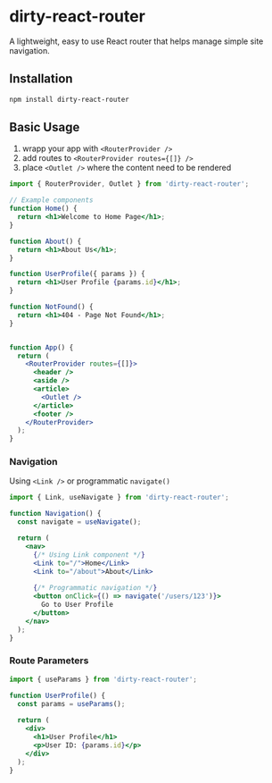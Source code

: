 # dirty-react-router

A lightweight, easy to use React router that helps manage simple site navigation.

## Installation

```bash
npm install dirty-react-router
```

## Basic Usage

1. wrapp your app with `<RouterProvider />`
2. add routes to `<RouterProvider routes={[]} />`
3. place `<Outlet />` where the content need to be rendered

```jsx
import { RouterProvider, Outlet } from 'dirty-react-router';

// Example components
function Home() {
  return <h1>Welcome to Home Page</h1>;
}

function About() {
  return <h1>About Us</h1>;
}

function UserProfile({ params }) {
  return <h1>User Profile {params.id}</h1>;
}

function NotFound() {
  return <h1>404 - Page Not Found</h1>;
}


function App() {
  return (
    <RouterProvider routes={[]}>
      <header /> 
      <aside />
      <article>
        <Outlet />
      </article>
      <footer /> 
    </RouterProvider>
  );
}


```

### Navigation

Using `<Link />` or programmatic `navigate()`

```jsx
import { Link, useNavigate } from 'dirty-react-router';

function Navigation() {
  const navigate = useNavigate();

  return (
    <nav>
      {/* Using Link component */}
      <Link to="/">Home</Link>
      <Link to="/about">About</Link>
      
      {/* Programmatic navigation */}
      <button onClick={() => navigate('/users/123')}>
        Go to User Profile
      </button>
    </nav>
  );
}
```

### Route Parameters

```jsx
import { useParams } from 'dirty-react-router';

function UserProfile() {
  const params = useParams();
  
  return (
    <div>
      <h1>User Profile</h1>
      <p>User ID: {params.id}</p>
    </div>
  );
}
```





